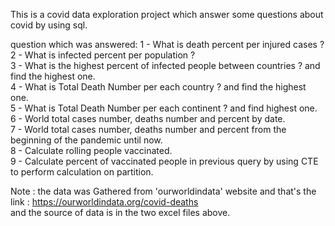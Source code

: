 This is a covid data exploration project which answer some questions about covid by using sql.

question which was answered:
 1 - What is death percent per injured cases ?             
 2 - What is infected percent per population ?            
 3 - What is the highest percent of infected people between countries ? and find the highest one.               
 4 - What is Total Death Number per each country ? and find the highest one.           
 5 - What is Total Death Number per each continent ? and find highest one.            
 6 - World total cases number, deaths number and percent by date.               
 7 - World total cases number, deaths number and percent from the beginning of the pandemic until now.               
 8 - Calculate rolling people vaccinated.                  
 9 - Calculate percent of vaccinated people in previous query by using CTE to perform calculation on partition.               
 
 Note : the data was Gathered from 'ourworldindata' website and that's the link : https://ourworldindata.org/covid-deaths       
         and the source of data is in the two excel files above.
